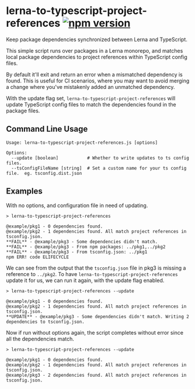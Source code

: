 # lerna-to-typescript-project-references [![npm version](https://badge.fury.io/js/lerna-to-typescript-project-references.svg)](https://www.npmjs.com/package/lerna-to-typescript-project-references)

Keep package dependencies synchronized between Lerna and TypeScript.

This simple script runs over packages in a Lerna monorepo, and matches local package dependencies to project references within TypeScript config files.

By default it'll exit and return an error when a mismatched dependency is found. This is useful for CI scenarios, where you may want to avoid merging a change where you've mistakenly added an unmatched dependency.

With the update flag set, `lerna-to-typescript-project-references` will update TypeScript config files to match the dependencies found in the package files.

## Command Line Usage

```
Usage: lerna-to-typescript-project-references.js [options]

Options:
  --update [boolean]           # Whether to write updates to ts config files.
  --tsConfigFileName [string]  # Set a custom name for your ts config file.  eg. tsconfig.dist.json
```

## Examples

With no options, and configuration file in need of updating.

```
> lerna-to-typescript-project-references

@example/pkg1 - 0 dependencies found.
@example/pkg2 - 1 dependencies found. All match project references in tsconfig.json.
**FAIL** - @example/pkg3 - Some dependencies didn't match.
**FAIL** - @example/pkg3 - From npm packages: ../pkg1,../pkg2
**FAIL** - @example/pkg3 - From tsconfig.json: ../pkg1
npm ERR! code ELIFECYCLE
```

We can see from the output that the `tsconfig.json` file in pkg3 is missing a reference to `../pkg2`. To have `lerna-to-typescript-project-references` update it for us, we can run it again, with the update flag enabled.

```
> lerna-to-typescript-project-references --update

@example/pkg1 - 0 dependencies found.
@example/pkg2 - 1 dependencies found. All match project references in tsconfig.json.
**UPDATE** - @example/pkg3 - Some dependencies didn't match. Writing 2 dependencies to tsconfig.json.
```

Now if run without options again, the script completes without error since all the dependencies match.

```
> lerna-to-typescript-project-references --update

@example/pkg1 - 0 dependencies found.
@example/pkg2 - 1 dependencies found. All match project references in tsconfig.json.
@example/pkg3 - 2 dependencies found. All match project references in tsconfig.json.
```

